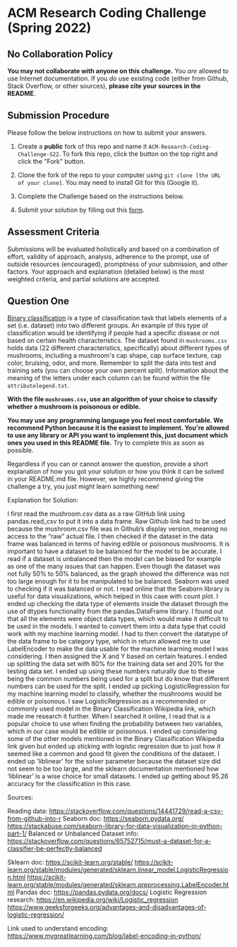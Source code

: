 # ACM Research Coding Challenge (Spring 2022)

## [](https://github.com/ACM-Research/-DRAFT-Coding-Challenge-S22#no-collaboration-policy)No Collaboration Policy

**You may not collaborate with anyone on this challenge.**  You  _are_  allowed to use Internet documentation. If you  _do_  use existing code (either from Github, Stack Overflow, or other sources),  **please cite your sources in the README**.

## [](https://github.com/ACM-Research/-DRAFT-Coding-Challenge-S22#submission-procedure)Submission Procedure

Please follow the below instructions on how to submit your answers.

1.  Create a  **public**  fork of this repo and name it  `ACM-Research-Coding-Challenge-S22`. To fork this repo, click the button on the top right and click the "Fork" button.

2.  Clone the fork of the repo to your computer using  `git clone [the URL of your clone]`. You may need to install Git for this (Google it).

3.  Complete the Challenge based on the instructions below.

4.  Submit your solution by filling out this [form](https://acmutd.typeform.com/to/uTpjeA8G).

## Assessment Criteria 

Submissions will be evaluated holistically and based on a combination of effort, validity of approach, analysis, adherence to the prompt, use of outside resources (encouraged), promptness of your submission, and other factors. Your approach and explanation (detailed below) is the most weighted criteria, and partial solutions are accepted. 

## [](https://github.com/ACM-Research/-DRAFT-Coding-Challenge-S22#question-one)Question One

[Binary classification](https://en.wikipedia.org/wiki/Binary_classification) is a type of classification task that labels elements of a set (i.e. dataset) into two different groups. An example of this type of classification would be identifying if people had a specific disease or not based on certain health characteristics. The dataset found in `mushrooms.csv` holds data (22 different characteristics, specifically) about different types of mushrooms, including a mushroom's cap shape, cap surface texture, cap color, bruising, odor, and more. Remember to split the data into test and training sets (you can choose your own percent split). Information about the meaning of the letters under each column can be found within the file `attributelegend.txt`.

**With the file `mushrooms.csv`, use an algorithm of your choice to classify whether a mushroom is poisonous or edible.**

**You may use any programming language you feel most comfortable. We recommend Python because it is the easiest to implement. You're allowed to use any library or API you want to implement this, just document which ones you used in this README file.** Try to complete this as soon as possible.

Regardless if you can or cannot answer the question, provide a short explanation of how you got your solution or how you think it can be solved in your README.md file. However, we highly recommend giving the challenge a try, you just might learn something new!

Explanation for Solution:

I first read the mushroom.csv data as a raw GitHub link using pandas.read_csv to put it into a data frame.  Raw Github link had to be used because the mushroom.csv file was in Github’s display version, meaning no access to the  “raw” actual file.  I then checked if the dataset in the data frame was balanced in terms of having edible or poisonous mushrooms. It is important to have a dataset to be balanced for the model to be accurate. I read if a dataset is unbalanced then the model can be biased for example as one of the many issues that can happen. Even though the dataset was not fully 50% to 50% balanced, as the graph showed the difference was not too large enough for it to be manipulated to be balanced. Seaborn was used to checking if it was balanced or not. I read online that the Seaborn library is useful for data visualizations, which helped in this case with count plot. I ended up checking the data type of elements inside the dataset through the use of dtypes functionality from the pandas.DataFrame library. I found out that all the elements were object data types, which would make it difficult to be used in the models. I wanted to convert them into a data type that could work with my machine learning model. I had to then convert the datatype of the data frame to be category type, which in return allowed me to use LabelEncoder to make the data usable for the machine learning model I was considering. I then assigned the X and Y based on certain features. I ended up splitting the data set with  80% for the training data set and 20% for the testing data set. I ended up using these numbers naturally due to these being the common numbers being used for a split but do know that different numbers can be used for the split. I ended up picking LogisticRegression for my machine learning model to classify, whether the mushrooms would be edible or poisonous. I saw LogisticRegression as a recommended or commonly used model in the Binary Classification Wikipedia link, which made me research it further. When I searched it online, I read that is a popular choice to use when finding the probability between two variables, which in our case would be edible or poisonous. I ended up considering some of the other models mentioned in the Binary Classification Wikipedia link given but ended up sticking with logistic regression due to just how it seemed like a common and good fit given the conditions of the dataset. I ended up 'liblinear' for the solver parameter because the dataset size did not seem to be too large, and the sklearn documentation mentioned how ‘liblinear’ is a wise choice for small datasets. I ended up getting about 95.26 accuracy for the classification in this case.


Sources: 

Reading data: https://stackoverflow.com/questions/14441729/read-a-csv-from-github-into-r
Seaborn doc: https://seaborn.pydata.org/
	          https://stackabuse.com/seaborn-library-for-data-visualization-in-python-part-1/
Balanced or Unbalanced Dataset info: ​​https://stackoverflow.com/questions/65752715/must-a-dataset-for-a-classifier-be-perfectly-balanced

Sklearn doc: https://scikit-learn.org/stable/
https://scikit-learn.org/stable/modules/generated/sklearn.linear_model.LogisticRegression.html
https://scikit-learn.org/stable/modules/generated/sklearn.preprocessing.LabelEncoder.html
Pandas doc: https://pandas.pydata.org/docs/
Logistic Regression research: https://en.wikipedia.org/wiki/Logistic_regression
https://www.geeksforgeeks.org/advantages-and-disadvantages-of-logistic-regression/

Link used to understand encoding: https://www.mygreatlearning.com/blog/label-encoding-in-python/


